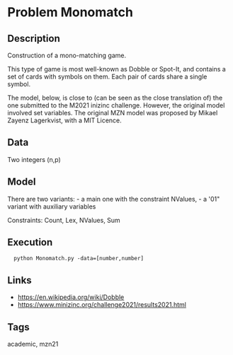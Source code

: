 # Problem Monomatch
## Description
Construction of a mono-matching game.

This type of game is most well-known as Dobble or Spot-It, and contains a set of cards with symbols on them.
Each pair of cards share a single symbol.

The model, below, is close to (can be seen as the close translation of) the one submitted to the M2021 inizinc challenge.
However, the original model involved set variables.
The original MZN model was proposed by Mikael Zayenz Lagerkvist, with a MIT Licence.

## Data
  Two integers (n,p)

## Model
  There are two variants:
    - a main one with the constraint NValues,
    - a '01" variant with auxiliary variables

  Constraints: Count, Lex, NValues, Sum

## Execution
```
  python Monomatch.py -data=[number,number]
```

## Links
  - https://en.wikipedia.org/wiki/Dobble
  - https://www.minizinc.org/challenge2021/results2021.html

## Tags
  academic, mzn21
